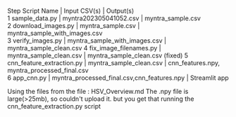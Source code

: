 Step	Script Name         	       |    Input CSV(s)	                             |  Output(s)	
1	    sample_data.py	               |    myntra202305041052.csv	                     |  myntra_sample.csv	
2	    download_images.py      	   |    myntra_sample.csv	                         |  myntra_sample_with_images.csv	
3	    verify_images.py         	   |    myntra_sample_with_images.csv	             |  myntra_sample_clean.csv	
4	    fix_image_filenames.py         |    myntra_sample_clean.csv	                     |  myntra_sample_clean.csv (fixed)	
5	    cnn_feature_extraction.py      |	myntra_sample_clean.csv	                     |  cnn_features.npy, myntra_processed_final.csv	
6	    app_cnn.py	                   |    myntra_processed_final.csv,cnn_features.npy  |  Streamlit app	    


Using the files from the file : HSV_Overview.md
The .npy file is large(>25mb), so couldn't upload it. but you get that running the cnn_feature_extraction.py script